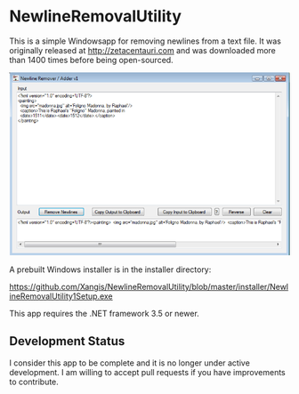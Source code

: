 # NewlineRemovalUtility

This is a simple Windowsapp for removing newlines from a text file. It was 
originally released at http://zetacentauri.com and was downloaded more than 
1400 times before being open-sourced.

![Newline Removal Utility Screenshot](https://github.com/Xangis/NewlineRemovalUtility/blob/master/images/NewlineRemovalUtilityScreenshot.png)

A prebuilt Windows installer is in the installer directory:

https://github.com/Xangis/NewlineRemovalUtility/blob/master/installer/NewlineRemovalUtility1Setup.exe

This app requires the .NET framework 3.5 or newer.

## Development Status

I consider this app to be complete and it is no longer under active development.
I am willing to accept pull requests if you have improvements to contribute.
